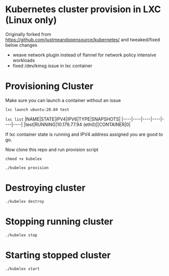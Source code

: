 # Kubernetes cluster provision in LXC (Linux only)
Originally forked from https://github.com/justmeandopensource/kubernetes/ and tweaked/fixed below changes

- weave network plugin instead of flannel for network policy intensive workloads
- fixed /dev/kmsg issue in lxc container


# Provisioning Cluster
Make sure you can launch a container without an issue

`lxc launch ubuntu:20.04 test`


`lxc list`
|NAME|STATE|IPV4|IPV6|TYPE|SNAPSHOTS|
|----|----|----|----|----|----|
|test|RUNNING|10.179.77.94 (eth0)||CONTAINER|0|


If lxc container state is running and IPV4 address assigned you are good to go.


Now clone this repo and run provision script
```
chmod +x kubelex
```

```
./kubelex provision
```

# Destroying cluster
```
./kubelex destroy
```

# Stopping running cluster
```
./kubelex stop
```

# Starting stopped cluster
```
./kubelex start
```
